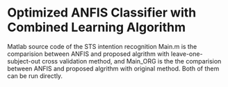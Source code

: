 # Optimized ANFIS Classifier with Combined Learning Algorithm
 Matlab source code of the STS intention recognition
Main.m is the comparision between ANFIS and proposed algrithm with leave-one-subject-out cross validation method, and Main_ORG is the the comparision between ANFIS and proposed algrithm with original method. Both of them can be run directly.
